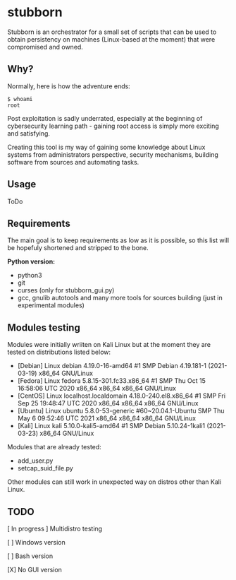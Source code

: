 # stubborn
Stubborn is an orchestrator for a small set of scripts that can be used to obtain persistency on machines (Linux-based at the moment) that were compromised and owned.


## Why?
Normally, here is how the adventure ends:
```
$ whoami
root
```
Post exploitation is sadly underrated, especially at the beginning of cybersecurity learning path - gaining root access is simply more exciting and satisfying.

Creating this tool is my way of gaining some knowledge about Linux systems from administrators perspective, security mechanisms, building software from sources and automating tasks.

## Usage
ToDo

## Requirements
The main goal is to keep requirements as low as it is possible, so this list will be hopefuly shortened and stripped to the bone.

**Python version:**
* python3
* git
* curses (only for stubborn_gui.py)
* gcc, gnulib autotools and many more tools for sources building (just in experimental modules)

## Modules testing
Modules were initially wriiten on Kali Linux but at the moment they are tested on distributions listed below:
- [Debian] Linux debian 4.19.0-16-amd64 #1 SMP Debian 4.19.181-1 (2021-03-19) x86_64 GNU/Linux
- [Fedora] Linux fedora 5.8.15-301.fc33.x86_64 #1 SMP Thu Oct 15 16:58:06 UTC 2020 x86_64 x86_64 x86_64 GNU/Linux
- [CentOS] Linux localhost.localdomain 4.18.0-240.el8.x86_64 #1 SMP Fri Sep 25 19:48:47 UTC 2020 x86_64 x86_64 x86_64 GNU/Linux
- [Ubuntu] Linux ubuntu 5.8.0-53-generic #60~20.04.1-Ubuntu SMP Thu May 6 09:52:46 UTC 2021 x86_64 x86_64 x86_64 GNU/Linux
- [Kali]   Linux kali 5.10.0-kali5-amd64 #1 SMP Debian 5.10.24-1kali1 (2021-03-23) x86_64 GNU/Linux

Modules that are already tested:
- add_user.py
- setcap_suid_file.py

Other modules can still work in unexpected way on distros other than Kali Linux. 

## TODO
[ In progress ] Multidistro testing

[ ] Windows version

[ ] Bash version

[X] No GUI version
